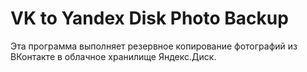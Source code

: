 # VK to Yandex Disk Photo Backup

Эта программа выполняет резервное копирование фотографий из ВКонтакте в облачное хранилище Яндекс.Диск.
